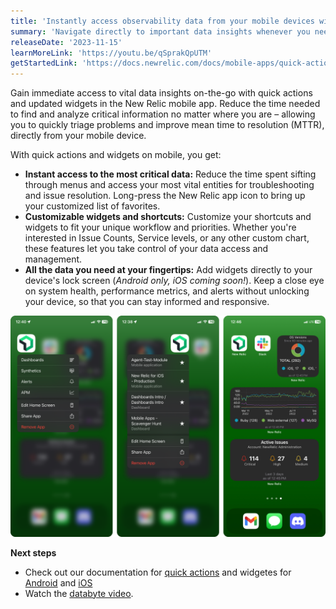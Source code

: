 ```yaml
---
title: 'Instantly access observability data from your mobile devices with the New Relic mobile app'
summary: 'Navigate directly to important data insights whenever you need it, no matter where you are'
releaseDate: '2023-11-15'
learnMoreLink: 'https://youtu.be/qSprakQpUTM' 
getStartedLink: 'https://docs.newrelic.com/docs/mobile-apps/quick-actions/'
---
```


Gain immediate access to vital data insights on-the-go with quick actions and updated widgets in the New Relic mobile app. Reduce the time needed to find and analyze critical information no matter where you are – allowing you to quickly triage problems and improve mean time to resolution (MTTR), directly from your mobile device.

With quick actions and widgets on mobile, you get:
* **Instant access to the most critical data:** Reduce the time spent sifting through menus and access your most vital entities for troubleshooting and issue resolution. Long-press the New Relic app icon to bring up your customized list of favorites.
* **Customizable widgets and shortcuts:** Customize your shortcuts and widgets to fit your unique workflow and priorities. Whether you're interested in Issue Counts, Service levels, or any other custom chart, these features let you take control of your data access and management.
* **All the data you need at your fingertips:** Add widgets directly to your device's lock screen (_Android only, iOS coming soon!_). Keep a close eye on system health, performance metrics, and alerts without unlocking your device, so that you can stay informed and responsive.

![A screenshot showing mobile app quick actions and widgets.](./images/mobile-quick-access.png "A screenshot showing mobile app quick actions and widgets.")

**Next steps**

* Check out our documentation for [quick actions](https://docs.newrelic.com/docs/mobile-apps/quick-actions/) and widgetes for [Android](https://docs.newrelic.com/docs/mobile-apps/android-widgets/) and [iOS](https://docs.newrelic.com/docs/mobile-apps/ios-widgets/)
* Watch the [databyte video](https://youtu.be/qSprakQpUTM).
